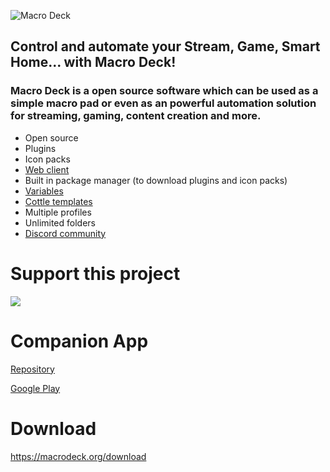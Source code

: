 ![Macro Deck](https://macrodeck.org/images/Macro%20Deck%20Mockup.png)

## Control and automate your Stream, Game, Smart Home... with Macro Deck!
### Macro Deck is a open source software which can be used as a simple macro pad or even as an powerful automation solution for streaming, gaming, content creation and more.


- Open source
- Plugins
- Icon packs
- [Web client](http://web.macrodeck.org)
- Built in package manager (to download plugins and icon packs)
- [Variables](https://github.com/SuchByte/Macro-Deck/wiki/Variables)
- [Cottle templates](https://cottle.readthedocs.io/en/stable/page/03-builtin.html)
- Multiple profiles
- Unlimited folders
- [Discord community](https://discord.gg/yr7TRaXum8)

# Support this project
<a href="https://www.buymeacoffee.com/suchbyte"><img src="https://img.buymeacoffee.com/button-api/?text=Buy me a coffee&emoji=&slug=suchbyte&button_colour=40DCA5&font_colour=ffffff&font_family=Lato&outline_colour=000000&coffee_colour=FFDD00" /></a>

# Companion App
[Repository](https://github.com/SuchByte/Macro-Deck-Client)

[Google Play](https://play.google.com/store/apps/details?id=com.suchbyte.macrodeck)

# Download
https://macrodeck.org/download
